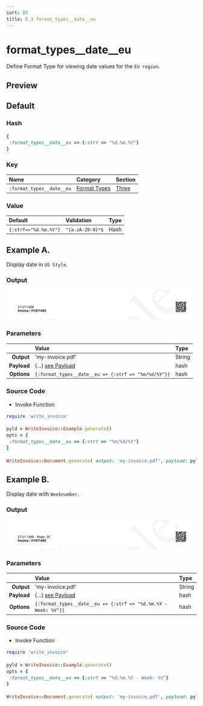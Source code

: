 ```yaml
---
sort: 85
title: E.3 format_types__date__eu
---
```

# format_types__date__eu

Define Format Type for viewing date values for the `EU region`.


## Preview

<div >
    <canvas id='canvas' search=':format_types__date__eu' palette='option_detail'></canvas>
</div>
<script src="../assets/js/marker.js"></script>  

 
## Default

### Hash

```ruby
{
 :format_types__date__eu => {:strf => "%d.%m.%Y"}
} 
```

### Key

| **Name** | **Category** | **Section** |
| :--- | :--- | :--- |
| ```:format_types__date__eu``` |  [Format Types](./#format_types) | [Three](/sections/three) |

### Value



| **Default**| **Validation**| **Type** |
| :--- | :--- | :--- |
| ```{:strf=>"%d.%m.%Y"}``` | ```^{a-zA-Z0-9}*$``` | Hash |

## Example A.

Display date in `US Style`.

### Output

<img src="../assets/images/options/format_types__date__eu--a.png">



### Parameters

| | **Value** | **Type** |
|------:|:------|:------|
| **Output** | 'my-invoice.pdf' | String |
| **Payload** | {...} [see Payload](../payload) | hash |
| **Options** | ```{:format_types__date__eu => {:strf => "%m/%d/%Y"}}``` | hash |


### Source Code

* Invoke Function

```ruby
require 'write_invoice'
 
pyld = WriteInvoice::Example.generate()
opts = {
 :format_types__date__eu => {:strf => "%m/%d/%Y"}
}
 
WriteInvoice::Document.generate( output: 'my-invoice.pdf', payload: pyld, options: opts )

```

## Example B.

Display date with `Weeknumber`.

### Output

<img src="../assets/images/options/format_types__date__eu--b.png">



### Parameters

| | **Value** | **Type** |
|------:|:------|:------|
| **Output** | 'my-invoice.pdf' | String |
| **Payload** | {...} [see Payload](../payload) | hash |
| **Options** | ```{:format_types__date__eu => {:strf => "%d.%m.%Y - Week: %V"}}``` | hash |


### Source Code

* Invoke Function

```ruby
require 'write_invoice'
 
pyld = WriteInvoice::Example.generate()
opts = {
 :format_types__date__eu => {:strf => "%d.%m.%Y - Week: %V"}
}
 
WriteInvoice::Document.generate( output: 'my-invoice.pdf', payload: pyld, options: opts )

```

